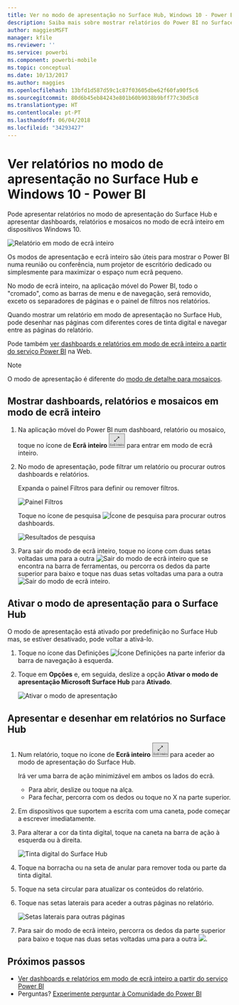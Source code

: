 ```yaml
---
title: Ver no modo de apresentação no Surface Hub, Windows 10 - Power BI I
description: Saiba mais sobre mostrar relatórios do Power BI no Surface Hub e mostrar dashboards, relatórios e mosaicos do Power BI em ecrã inteiro, em dispositivos Windows 10.
author: maggiesMSFT
manager: kfile
ms.reviewer: ''
ms.service: powerbi
ms.component: powerbi-mobile
ms.topic: conceptual
ms.date: 10/13/2017
ms.author: maggies
ms.openlocfilehash: 13bfd1d587d59c1c87f03605dbe62f60fa90f5c6
ms.sourcegitcommit: 80d6b45eb84243e801b60b9038b9bff77c30d5c8
ms.translationtype: HT
ms.contentlocale: pt-PT
ms.lasthandoff: 06/04/2018
ms.locfileid: "34293427"
---
```

# <a name="view-reports-in-presentation-mode-on-surface-hub-and-windows-10---power-bi"></a>Ver relatórios no modo de apresentação no Surface Hub e Windows 10 - Power BI
Pode apresentar relatórios no modo de apresentação do Surface Hub e apresentar dashboards, relatórios e mosaicos no modo de ecrã inteiro em dispositivos Windows 10. 

![Relatório em modo de ecrã inteiro](media/mobile-windows-10-app-presentation-mode/power-bi-presentation-mode.png)

Os modos de apresentação e ecrã inteiro são úteis para mostrar o Power BI numa reunião ou conferência, num projetor de escritório dedicado ou simplesmente para maximizar o espaço num ecrã pequeno. 

No modo de ecrã inteiro, na aplicação móvel do Power BI, todo o "cromado", como as barras de menu e de navegação, será removido, exceto os separadores de páginas e o painel de filtros nos relatórios.

Quando mostrar um relatório em modo de apresentação no Surface Hub, pode desenhar nas páginas com diferentes cores de tinta digital e navegar entre as páginas do relatório.

Pode também [ver dashboards e relatórios em modo de ecrã inteiro a partir do serviço Power BI](service-fullscreen-mode.md) na Web.

> [!NOTE]
> O modo de apresentação é diferente do [modo de detalhe para mosaicos](mobile-tiles-in-the-mobile-apps.md).
> 
> 

## <a name="display-dashboards-reports-and-tiles-in-full-screen-mode"></a>Mostrar dashboards, relatórios e mosaicos em modo de ecrã inteiro
1. Na aplicação móvel do Power BI num dashboard, relatório ou mosaico, toque no ícone de **Ecrã inteiro** ![Ícone de ecrã inteiro](media/mobile-windows-10-app-presentation-mode/power-bi-full-screen-icon.png) para entrar em modo de ecrã inteiro.
2. No modo de apresentação, pode filtrar um relatório ou procurar outros dashboards e relatórios.
   
    Expanda o painel Filtros para definir ou remover filtros.
   
    ![Painel Filtros](media/mobile-windows-10-app-presentation-mode/power-bi-windows-10-presentation-filter.png)
   
     Toque no ícone de pesquisa ![Ícone de pesquisa](media/mobile-windows-10-app-presentation-mode/power-bi-windows-10-presentation-search-icon.png) para procurar outros dashboards.
   
    ![Resultados de pesquisa](media/mobile-windows-10-app-presentation-mode/power-bi-windows-10-search.png)
3. Para sair do modo de ecrã inteiro, toque no ícone com duas setas voltadas uma para a outra ![Sair do modo de ecrã inteiro](media/mobile-windows-10-app-presentation-mode/power-bi-windows-10-exit-full-screen-icon.png) que se encontra na barra de ferramentas, ou percorra os dedos da parte superior para baixo e toque nas duas setas voltadas uma para a outra ![Sair do modo de ecrã inteiro](media/mobile-windows-10-app-presentation-mode/power-bi-windows-10-exit-full-screen-hub-icon.png).

## <a name="turn-on-presentation-mode-for-surface-hub"></a>Ativar o modo de apresentação para o Surface Hub
O modo de apresentação está ativado por predefinição no Surface Hub mas, se estiver desativado, pode voltar a ativá-lo.

1. Toque no ícone das Definições ![Ícone Definições](media/mobile-windows-10-app-presentation-mode/power-bi-settings-icon.png) na parte inferior da barra de navegação à esquerda.
2. Toque em **Opções** e, em seguida, deslize a opção **Ativar o modo de apresentação Microsoft Surface Hub** para **Ativado**.
   
    ![Ativar o modo de apresentação](media/mobile-windows-10-app-presentation-mode/power-bi-turn-on-presentation-mode.png)

## <a name="display-and-draw-on-reports-on-surface-hub"></a>Apresentar e desenhar em relatórios no Surface Hub
1. Num relatório, toque no ícone de **Ecrã inteiro** ![Ícone de Ecrã inteiro](media/mobile-windows-10-app-presentation-mode/power-bi-full-screen-icon.png) para aceder ao modo de apresentação do Surface Hub.
   
    Irá ver uma barra de ação minimizável em ambos os lados do ecrã. 
   
   * Para abrir, deslize ou toque na alça.
   * Para fechar, percorra com os dedos ou toque no X na parte superior.
2. Em dispositivos que suportem a escrita com uma caneta, pode começar a escrever imediatamente. 
3. Para alterar a cor da tinta digital, toque na caneta na barra de ação à esquerda ou à direita.
   
    ![Tinta digital do Surface Hub](media/mobile-windows-10-app-presentation-mode/power-bi-windows-10-surface-hub-ink.png)
4. Toque na borracha ou na seta de anular para remover toda ou parte da tinta digital.
5. Toque na seta circular para atualizar os conteúdos do relatório.
6. Toque nas setas laterais para aceder a outras páginas no relatório.
   
    ![Setas laterais para outras páginas](media/mobile-windows-10-app-presentation-mode/power-bi-windows-10-surface-hub-arrows.png)
7. Para sair do modo de ecrã inteiro, percorra os dedos da parte superior para baixo e toque nas duas setas voltadas uma para a outra ![](media/mobile-windows-10-app-presentation-mode/power-bi-windows-10-exit-full-screen-hub-icon.png).

## <a name="next-steps"></a>Próximos passos
* [Ver dashboards e relatórios em modo de ecrã inteiro a partir do serviço Power BI](service-fullscreen-mode.md)
* Perguntas? [Experimente perguntar à Comunidade do Power BI](http://community.powerbi.com/)

